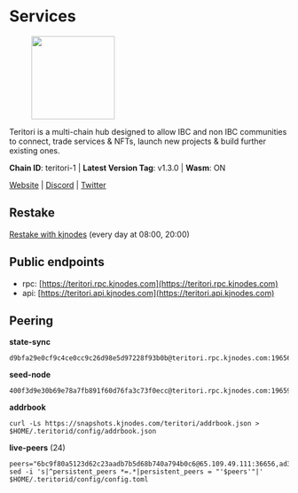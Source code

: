 # Services

<figure><img src="https://raw.githubusercontent.com/kj89/testnet_manuals/main/pingpub/logos/teritori.png" width="150" alt=""><figcaption></figcaption></figure>

Teritori is a multi-chain hub designed to allow IBC and non IBC communities  to connect, trade services & NFTs, launch new projects & build further existing ones.

**Chain ID**: teritori-1 | **Latest Version Tag**: v1.3.0 | **Wasm**: ON

[Website](https://teritori.com) | [Discord](https://discord.gg/teritori) | [Twitter](https://twitter.com/TeritoriNetwork)

## Restake

[Restake with kjnodes](https://restake.app/teritori/torivaloper184ln03hkpt75uhrrr26f66kvcqvf4yn4nc2xjm) (every day at 08:00, 20:00)
## Public endpoints

* rpc: [https://teritori.rpc.kjnodes.com](https://teritori.rpc.kjnodes.com)
* api: [https://teritori.api.kjnodes.com](https://teritori.api.kjnodes.com)

## Peering

**state-sync**

```
d9bfa29e0cf9c4ce0cc9c26d98e5d97228f93b0b@teritori.rpc.kjnodes.com:19656
```

**seed-node**

```
400f3d9e30b69e78a7fb891f60d76fa3c73f0ecc@teritori.rpc.kjnodes.com:19659
```

**addrbook**
```
curl -Ls https://snapshots.kjnodes.com/teritori/addrbook.json > $HOME/.teritorid/config/addrbook.json
```

**live-peers** (24)
```
peers="6bc9f80a5123d62c23aadb7b5d68b740a794b0c6@65.109.49.111:36656,ad347ea1ec920d12ccda2341348bcc89687739ef@88.99.164.158:38026,24b28cf013e6d7b5b88b6dba2701c5ddd2dd5ee1@65.109.58.225:28656,2afdb9300c47e43e555fa572d033b2d68ac28506@65.109.70.68:26686,26d6ee4138c7533c5541722c6e1ecc6d60d47a86@104.193.254.42:26656,009e25e99e3f8fde86d283d4b8b0ce2f777cde53@138.201.8.248:53656,40caa979c29a9930ea2b8a6249037924d308ae84@162.55.234.70:54256,5a98d637a16b16bf425a4a785c9d11a7d1e5b8a0@65.21.131.215:26736,406fc7fe86ba396cb7fc8616c546f21a1d3c51cd@89.58.57.158:26656,d29bed885306037dbe219278415025a2ea8880a4@51.159.160.140:26656,703714c82c94fc1c74b6ee0d1fc3417b932be5f3@169.155.168.57:26656,0b27217386756577e1eadf00c4169dc8f041e522@51.210.7.219:26656,d956d6180e96c62315a777b1a3ed8f1ebf873e80@38.242.232.202:29656,8ac41af54dfd91c41de71cde222a55670f2f405d@141.95.65.73:15956,4740ad44e58f4f4a0e2b9c4353500009eb73a05a@176.191.97.120:26656,a7d96dc929824613315dcc1c90fee119f28cc51f@164.152.161.254:26656,b336b83d9bab0b8cf96a3833efcbc196fab63fdd@212.95.51.215:36656,ec4126b26336cd61b335345df4ff2a3fbb79338a@65.109.92.240:20026,3594b73f909a9c4b87cfe6a361ef8b2b51124dd5@65.109.69.59:15956,e8cafb5a121c9fe322e554f5a7f489b2d25abd4c@51.159.153.113:26656,29b92a4020171c20fe70e5d60f9c5d07dc9f31f7@194.163.161.146:26656,ed747c9e39fc04fdbc7ab5fc4a4a7f7a298ee329@65.144.145.234:26656,46b7ae20e3cc4264076a91c3601f3894a021a80d@65.108.6.45:36656,26175f13ada3d61c93bca342819fd5dc797bced0@65.109.58.226:28656"
sed -i 's|^persistent_peers *=.*|persistent_peers = "'$peers'"|' $HOME/.teritorid/config/config.toml
```

